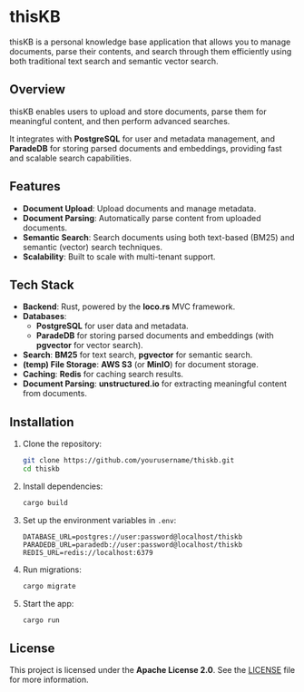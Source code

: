 # thisKB

thisKB is a personal knowledge base application that allows you to manage documents, parse their contents, and search through them efficiently using both traditional text search and semantic vector search.

## Overview

thisKB enables users to upload and store documents, parse them for meaningful content, and then perform advanced searches.

It integrates with **PostgreSQL** for user and metadata management, and **ParadeDB** for storing parsed documents and embeddings, providing fast and scalable search capabilities.

## Features

- **Document Upload**: Upload documents and manage metadata.
- **Document Parsing**: Automatically parse content from uploaded documents.
- **Semantic Search**: Search documents using both text-based (BM25) and semantic (vector) search techniques.
- **Scalability**: Built to scale with multi-tenant support.

## Tech Stack

- **Backend**: Rust, powered by the **loco.rs** MVC framework.
- **Databases**:
  - **PostgreSQL** for user data and metadata.
  - **ParadeDB** for storing parsed documents and embeddings (with **pgvector** for vector search).
- **Search**: **BM25** for text search, **pgvector** for semantic search.
- **(temp) File Storage**: **AWS S3** (or **MinIO**) for document storage.
- **Caching**: **Redis** for caching search results.
- **Document Parsing**: **unstructured.io** for extracting meaningful content from documents.

## Installation

1. Clone the repository:

   ```bash
   git clone https://github.com/yourusername/thiskb.git
   cd thiskb
   ```

2. Install dependencies:

   ```bash
   cargo build
   ```

3. Set up the environment variables in `.env`:

   ```env
   DATABASE_URL=postgres://user:password@localhost/thiskb
   PARADEDB_URL=paradedb://user:password@localhost/thiskb
   REDIS_URL=redis://localhost:6379
   ```

4. Run migrations:

   ```bash
   cargo migrate
   ```

5. Start the app:
   ```bash
   cargo run
   ```

## License

This project is licensed under the **Apache License 2.0**. See the [LICENSE](LICENSE) file for more information.
